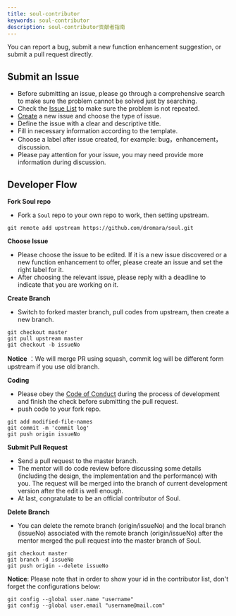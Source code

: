 ```yaml
---
title: soul-contributor
keywords: soul-contributor
description: soul-contributor贡献者指南
---
```


You can report a bug, submit a new function enhancement suggestion, or submit a pull request directly.

## Submit an Issue

 - Before submitting an issue, please go through a comprehensive search to make sure the problem cannot be solved just by searching.
 - Check the [Issue List](https://github.com/dromara/soul/issues) to make sure the problem is not repeated.
 - [Create](https://github.com/dromara/soul/issues/new/choose) a new issue and choose the type of issue.
 - Define the issue with a clear and descriptive title.
 - Fill in necessary information according to the template.
 - Choose a label after issue created, for example: bug，enhancement，discussion.
 - Please pay attention for your issue, you may need provide more information during discussion.

## Developer Flow

**Fork Soul repo**

 - Fork a `Soul` repo to your own repo to work, then setting upstream.

```shell
git remote add upstream https://github.com/dromara/soul.git
```

**Choose Issue**

 - Please choose the issue to be edited. If it is a new issue discovered or a new function enhancement to offer, please create an issue and set the right label for it.
 - After choosing the relevant issue, please reply with a deadline to indicate that you are working on it.

**Create Branch**

 - Switch to forked master branch, pull codes from upstream, then create a new branch.

```shell
git checkout master
git pull upstream master
git checkout -b issueNo
```

 **Notice** ：We will merge PR using squash, commit log will be different form upstream if you use old branch.

**Coding**

  - Please obey the [Code of Conduct](/en/contribute/code-conduct/) during the process of development and finish the check before submitting the pull request.
  - push code to your fork repo.

```shell
git add modified-file-names
git commit -m 'commit log'
git push origin issueNo
```

**Submit Pull Request**

 - Send a pull request to the master branch.
 - The mentor will do code review before discussing some details (including the design, the implementation and the performance) with you. The request will be merged into the branch of current development version after the edit is well enough.
 - At last, congratulate to be an official contributor of Soul.

**Delete Branch**

 - You can delete the remote branch (origin/issueNo) and the local branch (issueNo) associated with the remote branch (origin/issueNo) after the mentor merged the pull request into the master branch of Soul.

```shell
git checkout master
git branch -d issueNo
git push origin --delete issueNo
```
**Notice**:  Please note that in order to show your id in the contributor list, don't forget the configurations below:

```shell
git config --global user.name "username"
git config --global user.email "username@mail.com"
```
